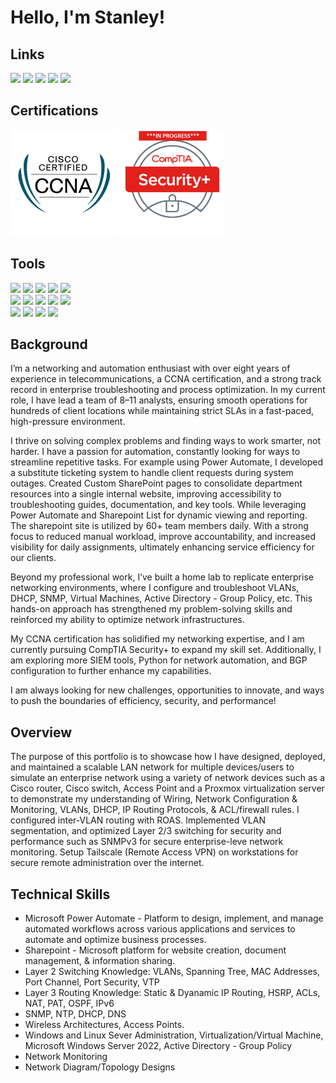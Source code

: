 # Hello, I'm Stanley!
## Links 
<div>
<a href="https://www.linkedin.com/in/stanley-gelin-6abb50269/" target="_blank"><img src="https://img.shields.io/badge/-LinkedIn-0072b1?&style=for-the-badge&logo=Linkedin&logoColor=white" /></a>
<a href="https://github.com/Plantlyfe/HOMELAB-" target="_blank"><img src="https://img.shields.io/badge/-Network_Infrastructure_Project-777BB4?&style=for-the-badge&logo=Homelab&logoColor=white" /></a>
<a href="https://github.com/Plantlyfe/Network-Monitoring" target="_blank"><img src="https://img.shields.io/badge/-Network_Monitoring_Project-EF3B2D?&style=for-the-badge&logo=SIEM&logoColor=white" /></a>
<img src="https://img.shields.io/badge/-Active_Directory_Project_(Repository_Setup_In_Progress)-00A4EF?&style=for-the-badge&logo=Active_Directory&logoColor=white" />
<a href="https://docs.google.com/document/d/1Ec0gFKyWmrR8n3HAanisCqk3O3-JxXDCQPTt5eQRN_0/edit?tab=t.0" target="_blank"><img src="https://img.shields.io/badge/-Resume-000000?&style=for-the-badge&logo=Resume&logoColor=white" /></a>

</div>

## Certifications
<div>
<a href="https://www.credly.com/badges/c66e950b-f43b-4a16-9f2d-680d6f0fb589/public_url" target="_blank"><img src="https://github.com/Plantlyfe/Plantlyfe/blob/main/screenshots/ccna_600.png" width="170" height="170"/></a>
<img src="https://github.com/Plantlyfe/Plantlyfe/blob/main/screenshots/CompTIA_Security_INPROGRESS.png" width="170" height="170"/> 
</div>

## Tools

<div>
    <a href="https://www.zabbix.com/server_monitoring"><img src="https://img.shields.io/badge/-Zabbix-d41d00?&style=for-the-badge&logo=Zabbix&logoColor=white" /></a>
    <a href="https://www.splunk.com/en_us/products/splunk-enterprise.html"><img src="https://img.shields.io/badge/-Splunk-73875d?&style=for-the-badge&logo=Splunk&logoColor=white" /></a>
    <a href="https://www.splunk.com/en_us/products/splunk-enterprise.html"><img src="https://img.shields.io/badge/-Tailscale VPN-000000?&style=for-the-badge&logo=Tailscale&logoColor=white" /></a>
    <a href="https://www.proxmox.com/en/products/proxmox-virtual-environment/overview"><img src="https://img.shields.io/badge/-Proxmox_Virtual_Environment-FF9C33?&style=for-the-badge&logo=Proxmox&logoColor=white" /></a>
    <img src="https://img.shields.io/badge/-Putty-797979?&style=for-the-badge&logo=Putty&logoColor=white" />

</div>
<div>
    <img src="https://img.shields.io/badge/-Microsoft_Power_Automate-00A4EF?&style=for-the-badge&logo=Microsoft&logoColor=white" />
    <img src="https://img.shields.io/badge/-Sharepoint-498205?&style=for-the-badge&logo=Sharepoint&logoColor=green" />
    <img src="https://img.shields.io/badge/-Linux/Ubuntu_Server-4B275F?&style=for-the-badge&logo=Linux&logoColor=white" />
    <img src="https://img.shields.io/badge/-Paessler_SNMP_Tester-797979?&style=for-the-badge&logo=Velociraptor&logoColor=white" />
    <a href="https://www.lucidchart.com/pages/product"><img src="https://img.shields.io/badge/-Lucid_Charts-FF9C33?&style=for-the-badge&logo=Lucid_Charts&logoColor=white" /></a>


    
</div>

<div>
    <img src="https://img.shields.io/badge/-Wireshark-1679A7?&style=for-the-badge&logo=Wireshark&logoColor=white" />
    <img src="https://img.shields.io/badge/-Cisco_Modeling_Labs-E1379B?&style=for-the-badge&logo=CML&logoColor=white" />
    <img src="https://img.shields.io/badge/-Windows_Server_2022-378CE1?&style=for-the-badge&logo=Microsoft&logoColor=white" />
    <img src="https://img.shields.io/badge/-Cisco_IOS-005571?&style=for-the-badge&logo=Cisco&logoColor=white" />
</div>


## Background
I’m a networking and automation enthusiast with over eight years of experience in telecommunications, a CCNA certification, and a strong track record in enterprise troubleshooting and process optimization. In my current role, I have lead a team of 8–11 analysts, ensuring smooth operations for hundreds of client locations while maintaining strict SLAs in a fast-paced, high-pressure environment.

I thrive on solving complex problems and finding ways to work smarter, not harder. I have a passion for automation, constantly looking for ways to streamline repetitive tasks. For example using Power Automate, I developed a substitute ticketing system to handle client requests during system outages. Created Custom SharePoint pages to consolidate department resources into a single internal website, improving accessibility to troubleshooting guides, documentation, and key tools. While leveraging Power Automate and Sharepoint List for dynamic viewing and reporting. The sharepoint site is utilized by 60+ team members daily. With a strong focus to reduced manual workload, improve accountability, and increased visibility for daily assignments, ultimately enhancing service efficiency for our clients.

Beyond my professional work, I’ve built a home lab to replicate enterprise networking environments, where I configure and troubleshoot VLANs, DHCP, SNMP, Virtual Machines, Active Directory - Group Policy, etc. This hands-on approach has strengthened my problem-solving skills and reinforced my ability to optimize network infrastructures.

My CCNA certification has solidified my networking expertise, and I am currently pursuing CompTIA Security+ to expand my skill set. Additionally, I am exploring more SIEM tools, Python for network automation, and BGP configuration to further enhance my capabilities.

I am always looking for new challenges, opportunities to innovate, and ways to push the boundaries of efficiency, security, and performance!


## Overview

The purpose of this portfolio is to showcase how I have designed, deployed, and maintained a scalable LAN network for multiple devices/users to simulate an enterprise network using a variety of network devices such as a Cisco router, Cisco switch, Access Point and a Proxmox virtualization server to demonstrate my understanding of Wiring, Network Configuration & Monitoring, VLANs, DHCP, IP Routing Protocols, & ACL/firewall rules. I configured inter-VLAN routing with ROAS. Implemented VLAN segmentation, and optimized Layer 2/3 switching for security and performance such as SNMPv3 for secure enterprise-leve network monitoring. Setup Tailscale (Remote Access VPN) on workstations for secure remote administration over the internet.


## Technical Skills
- Microsoft Power Automate - Platform to design, implement, and manage automated workflows across various applications and services to automate and optimize business processes.
- Sharepoint - Microsoft platform for website creation, document management, & information sharing.
- Layer 2 Switching Knowledge: VLANs, Spanning Tree, MAC Addresses, Port Channel, Port Security, VTP
- Layer 3 Routing Knowledge: Static &  Dyanamic IP Routing, HSRP, ACLs, NAT, PAT, OSPF, IPv6
- SNMP, NTP, DHCP, DNS
- Wireless Architectures, Access Points.
- Windows and Linux Sever Administration, Virtualization/Virtual Machine, Microsoft Windows Server 2022, Active Directory - Group Policy
- Network Monitoring
- Network Diagram/Topology Designs

